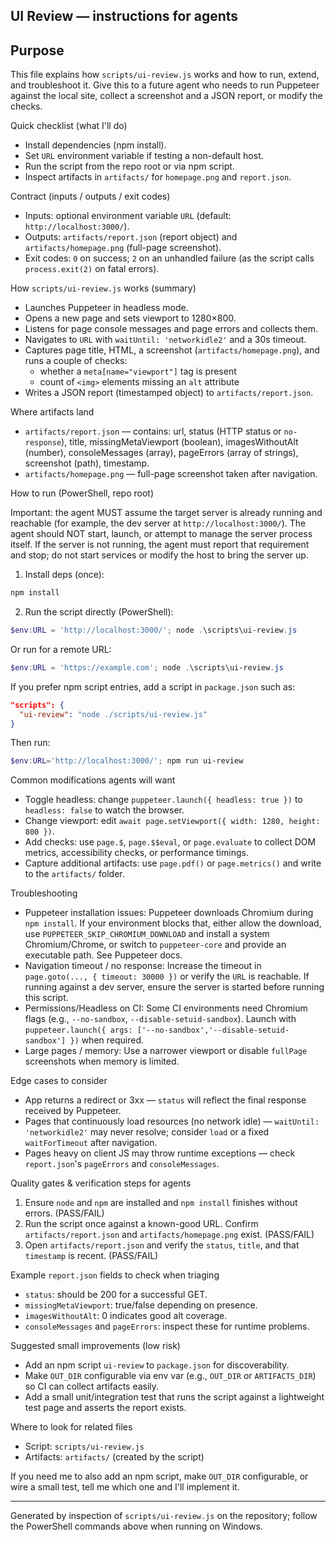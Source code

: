 ## UI Review — instructions for agents

## Purpose

This file explains how `scripts/ui-review.js` works and how to run, extend, and
troubleshoot it. Give this to a future agent who needs to run Puppeteer against
the local site, collect a screenshot and a JSON report, or modify the checks.

Quick checklist (what I'll do)

- Install dependencies (npm install).
- Set `URL` environment variable if testing a non-default host.
- Run the script from the repo root or via npm script.
- Inspect artifacts in `artifacts/` for `homepage.png` and `report.json`.

Contract (inputs / outputs / exit codes)

- Inputs: optional environment variable `URL` (default:
  `http://localhost:3000/`).
- Outputs: `artifacts/report.json` (report object) and `artifacts/homepage.png`
  (full-page screenshot).
- Exit codes: `0` on success; `2` on an unhandled failure (as the script calls
  `process.exit(2)` on fatal errors).

How `scripts/ui-review.js` works (summary)

- Launches Puppeteer in headless mode.
- Opens a new page and sets viewport to 1280×800.
- Listens for page console messages and page errors and collects them.
- Navigates to `URL` with `waitUntil: 'networkidle2'` and a 30s timeout.
- Captures page title, HTML, a screenshot (`artifacts/homepage.png`), and runs a
  couple of checks:
  - whether a `meta[name="viewport"]` tag is present
  - count of `<img>` elements missing an `alt` attribute
- Writes a JSON report (timestamped object) to `artifacts/report.json`.

Where artifacts land

- `artifacts/report.json` — contains: url, status (HTTP status or
  `no-response`), title, missingMetaViewport (boolean), imagesWithoutAlt
  (number), consoleMessages (array), pageErrors (array of strings), screenshot
  (path), timestamp.
- `artifacts/homepage.png` — full-page screenshot taken after navigation.

How to run (PowerShell, repo root)

Important: the agent MUST assume the target server is already running and
reachable (for example, the dev server at `http://localhost:3000/`). The agent
should NOT start, launch, or attempt to manage the server process itself. If the
server is not running, the agent must report that requirement and stop; do not
start services or modify the host to bring the server up.

1. Install deps (once):

```powershell
npm install
```

2. Run the script directly (PowerShell):

```powershell
$env:URL = 'http://localhost:3000/'; node .\scripts\ui-review.js
```

Or run for a remote URL:

```powershell
$env:URL = 'https://example.com'; node .\scripts\ui-review.js
```

If you prefer npm script entries, add a script in `package.json` such as:

```json
"scripts": {
  "ui-review": "node ./scripts/ui-review.js"
}
```

Then run:

```powershell
$env:URL='http://localhost:3000/'; npm run ui-review
```

Common modifications agents will want

- Toggle headless: change `puppeteer.launch({ headless: true })` to
  `headless: false` to watch the browser.
- Change viewport: edit `await page.setViewport({ width: 1280, height: 800 })`.
- Add checks: use `page.$`, `page.$$eval`, or `page.evaluate` to collect DOM
  metrics, accessibility checks, or performance timings.
- Capture additional artifacts: use `page.pdf()` or `page.metrics()` and write
  to the `artifacts/` folder.

Troubleshooting

- Puppeteer installation issues: Puppeteer downloads Chromium during
  `npm install`. If your environment blocks that, either allow the download, use
  `PUPPETEER_SKIP_CHROMIUM_DOWNLOAD` and install a system Chromium/Chrome, or
  switch to `puppeteer-core` and provide an executable path. See Puppeteer docs.
- Navigation timeout / no response: Increase the timeout in
  `page.goto(..., { timeout: 30000 })` or verify the `URL` is reachable. If
  running against a dev server, ensure the server is started before running this
  script.
- Permissions/Headless on CI: Some CI environments need Chromium flags (e.g.,
  `--no-sandbox`, `--disable-setuid-sandbox`). Launch with
  `puppeteer.launch({ args: ['--no-sandbox','--disable-setuid-sandbox'] })` when
  required.
- Large pages / memory: Use a narrower viewport or disable `fullPage`
  screenshots when memory is limited.

Edge cases to consider

- App returns a redirect or 3xx — `status` will reflect the final response
  received by Puppeteer.
- Pages that continuously load resources (no network idle) —
  `waitUntil: 'networkidle2'` may never resolve; consider `load` or a fixed
  `waitForTimeout` after navigation.
- Pages heavy on client JS may throw runtime exceptions — check `report.json`'s
  `pageErrors` and `consoleMessages`.

Quality gates & verification steps for agents

1. Ensure `node` and `npm` are installed and `npm install` finishes without
   errors. (PASS/FAIL)
2. Run the script once against a known-good URL. Confirm `artifacts/report.json`
   and `artifacts/homepage.png` exist. (PASS/FAIL)
3. Open `artifacts/report.json` and verify the `status`, `title`, and that
   `timestamp` is recent. (PASS/FAIL)

Example `report.json` fields to check when triaging

- `status`: should be 200 for a successful GET.
- `missingMetaViewport`: true/false depending on presence.
- `imagesWithoutAlt`: 0 indicates good alt coverage.
- `consoleMessages` and `pageErrors`: inspect these for runtime problems.

Suggested small improvements (low risk)

- Add an npm script `ui-review` to `package.json` for discoverability.
- Make `OUT_DIR` configurable via env var (e.g., `OUT_DIR` or `ARTIFACTS_DIR`)
  so CI can collect artifacts easily.
- Add a small unit/integration test that runs the script against a lightweight
  test page and asserts the report exists.

Where to look for related files

- Script: `scripts/ui-review.js`
- Artifacts: `artifacts/` (created by the script)

If you need me to also add an npm script, make `OUT_DIR` configurable, or wire a
small test, tell me which one and I'll implement it.

---

Generated by inspection of `scripts/ui-review.js` on the repository; follow the
PowerShell commands above when running on Windows.
